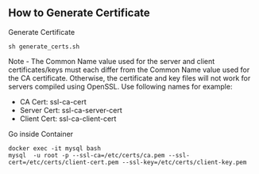 ## How to Generate Certificate

Generate Certificate

```
sh generate_certs.sh
```

Note - The Common Name value used for the server and client certificates/keys must each differ from the Common Name 
value used for the CA certificate. Otherwise, the certificate and key files will not work for 
servers compiled using OpenSSL. Use following names for example:
* CA Cert:  ssl-ca-cert
* Server Cert: ssl-ca-server-cert
* Client Cert:  ssl-ca-client-cert

Go inside Container

```
docker exec -it mysql bash
mysql  -u root -p --ssl-ca=/etc/certs/ca.pem --ssl-cert=/etc/certs/client-cert.pem --ssl-key=/etc/certs/client-key.pem
```

